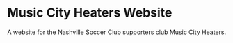 # Music City Heaters Website

A website for the Nashville Soccer Club supporters club Music City Heaters.
